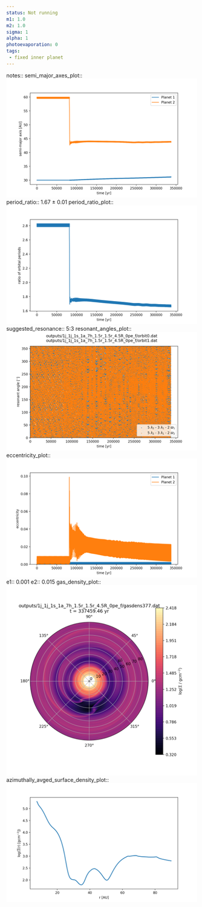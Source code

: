 ```yaml
---
status: Not running
m1: 1.0
m2: 1.0
sigma: 1
alpha: 1
photoevaporation: 0
tags:
 - fixed inner planet
---
```


notes::
semi_major_axes_plot:: ![semi_major_axes_1j_1j_1s_1a_7h_1.5r_1.5r_4.5R_0pe_f.png](plots/semi_major_axes/semi_major_axes_1j_1j_1s_1a_7h_1.5r_1.5r_4.5R_0pe_f.png)
period_ratio:: 1.67 ± 0.01
period_ratio_plot:: ![period_ratio_1j_1j_1s_1a_7h_1.5r_1.5r_4.5R_0pe_f.png](plots/period_ratio/period_ratio_1j_1j_1s_1a_7h_1.5r_1.5r_4.5R_0pe_f.png)
suggested_resonance:: 5:3
resonant_angles_plot:: ![resonant_angles_1j_1j_1s_1a_7h_1.5r_1.5r_4.5R_0pe_f.png](plots/resonant_angles/resonant_angles_1j_1j_1s_1a_7h_1.5r_1.5r_4.5R_0pe_f.png)
eccentricity_plot:: ![eccentricity_1j_1j_1s_1a_7h_1.5r_1.5r_4.5R_0pe_f.png](plots/eccentricity/eccentricity_1j_1j_1s_1a_7h_1.5r_1.5r_4.5R_0pe_f.png)
e1:: 0.001
e2:: 0.015
gas_density_plot:: ![gas_density_1j_1j_1s_1a_7h_1.5r_1.5r_4.5R_0pe_f.png](plots/gas_density/gas_density_1j_1j_1s_1a_7h_1.5r_1.5r_4.5R_0pe_f.png)
azimuthally_avged_surface_density_plot:: ![azimuthally_avged_surface_density_1j_1j_1s_1a_7h_1.5r_1.5r_4.5R_0pe_f.png](plots/azimuthally_avged_surface_density/azimuthally_avged_surface_density_1j_1j_1s_1a_7h_1.5r_1.5r_4.5R_0pe_f.png)
